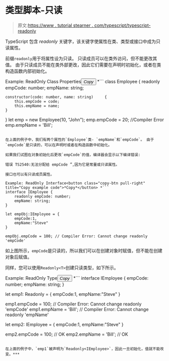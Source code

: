 # 类型脚本-只读

> 原文:[https://www . tutorial stearner . com/typescript/typescript-readonly](https://www.tutorialsteacher.com/typescript/typescript-readonly)

TypeScript 包含 *readonly* 关键字，该关键字使属性在类、类型或接口中成为只读属性。

前缀`readonly`用于将属性设为只读。 只读成员可以在类外访问，但不能更改其值。 由于只读成员不能在类外部更改，因此它们需要在声明时初始化，或者在类构造函数内部初始化。

Example: ReadOnly Class Properties<button class="copy-btn pull-right" title="Copy example code">*Copy*</button> *```
class Employee {
    readonly empCode: number;
    empName: string;

    constructor(code: number, name: string)     {
        this.empCode = code;
        this.empName = name;
    }
}
let emp = new Employee(10, "John");
emp.empCode = 20; //Compiler Error
emp.empName = 'Bill'; 
```

在上面的例子中，我们有两个属性的`Employee`类- `empName`和`empCode`。 由于`empCode`是只读的，可以在声明时或者在构造函数中初始化。

如果我们试图在对象初始化后更改`empCode`的值，编译器会显示以下编译错误:

错误 TS2540:无法分配给 empCode ”,因为它是常量或只读属性。

接口也可以有只读成员属性。

Example: ReadOnly Interface<button class="copy-btn pull-right" title="Copy example code">*Copy*</button> *```
interface IEmployee {
    readonly empCode: number;
    empName: string;
}

let empObj:IEmployee = {
    empCode:1,
    empName:"Steve"
}

empObj.empCode = 100; // Compiler Error: Cannot change readonly 'empCode' 
```

如上图所示，`empCode`是只读的，所以我们可以在创建对象时赋值，但不能在创建对象后赋值。

同样，您可以使用`Readonly<T>`创建只读类型，如下所示。

Example: ReadOnly Type<button class="copy-btn pull-right" title="Copy example code">*Copy*</button> *```
interface IEmployee {
    empCode: number;
    empName: string;
}

let emp1: Readonly<IEmployee> = {
    empCode:1,
    empName:"Steve"
}

emp1.empCode = 100; // Compiler Error: Cannot change readonly 'empCode'
emp1.empName = 'Bill'; // Compiler Error: Cannot change readonly 'empName'

let emp2: IEmployee = {
    empCode:1,
    empName:"Steve"
}

emp2.empCode = 100; // OK
emp2.empName = 'Bill'; // OK 
```

在上面的例子中，`emp1`被声明为`Readonly<IEmployee>`，因此一旦初始化，值就不能改变。***